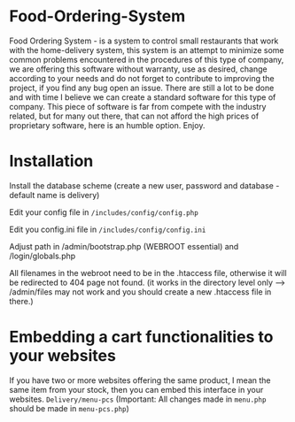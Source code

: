 # Food-Ordering-System

  Food Ordering System - is a system to control small restaurants that work with the home-delivery system, this system is an attempt to minimize some common problems encountered in the procedures of this type of company, we are offering this software without warranty, use as desired, change according to your needs and do not forget to contribute to improving the project, if you find any bug open an issue. There are still a lot to be done and with time I believe we can create a standard software for this type of company. This piece of software is far from compete with the industry related, but for many out there, that can not afford the high prices of proprietary software, here is an humble option. Enjoy.

# Installation

  Install the database scheme (create a new user, password and database - default name is delivery)

  Edit your config file in `/includes/config/config.php`

  Edit you config.ini file in `/includes/config/config.ini`

  Adjust path in /admin/bootstrap.php (WEBROOT essential) and /login/globals.php

  All filenames in the webroot need to be in the .htaccess file, otherwise it will be redirected to 404 page not found.
    (it works in the directory level only --> /admin/files may not work and you should create a new .htaccess file in there.)


# Embedding a cart functionalities to your websites

  If you have two or more websites offering the same product, I mean the same item from your stock, then you can embed this interface in your websites.
   `Delivery/menu-pcs` (Important: All changes made in `menu.php` should be made in `menu-pcs.php`)
